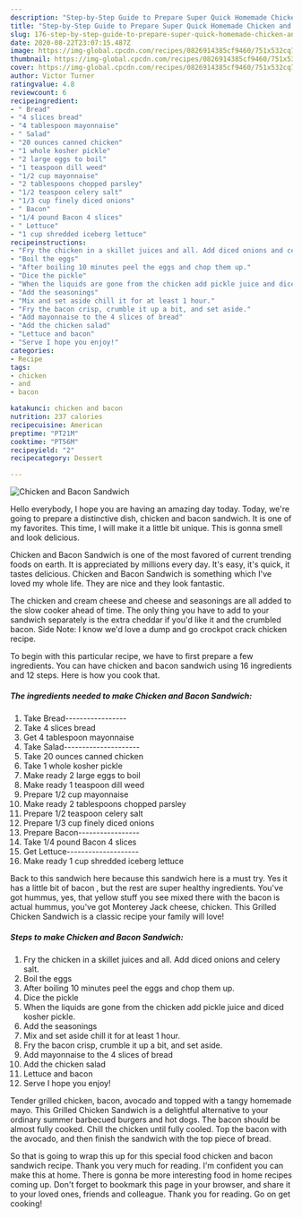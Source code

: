 ```yaml
---
description: "Step-by-Step Guide to Prepare Super Quick Homemade Chicken and Bacon Sandwich"
title: "Step-by-Step Guide to Prepare Super Quick Homemade Chicken and Bacon Sandwich"
slug: 176-step-by-step-guide-to-prepare-super-quick-homemade-chicken-and-bacon-sandwich
date: 2020-08-22T23:07:15.487Z
image: https://img-global.cpcdn.com/recipes/0826914385cf9460/751x532cq70/chicken-and-bacon-sandwich-recipe-main-photo.jpg
thumbnail: https://img-global.cpcdn.com/recipes/0826914385cf9460/751x532cq70/chicken-and-bacon-sandwich-recipe-main-photo.jpg
cover: https://img-global.cpcdn.com/recipes/0826914385cf9460/751x532cq70/chicken-and-bacon-sandwich-recipe-main-photo.jpg
author: Victor Turner
ratingvalue: 4.8
reviewcount: 6
recipeingredient:
- " Bread"
- "4 slices bread"
- "4 tablespoon mayonnaise"
- " Salad"
- "20 ounces canned chicken"
- "1 whole kosher pickle"
- "2 large eggs to boil"
- "1 teaspoon dill weed"
- "1/2 cup mayonnaise"
- "2 tablespoons chopped parsley"
- "1/2 teaspoon celery salt"
- "1/3 cup finely diced onions"
- " Bacon"
- "1/4 pound Bacon 4 slices"
- " Lettuce"
- "1 cup shredded iceberg lettuce"
recipeinstructions:
- "Fry the chicken in a skillet juices and all. Add diced onions and celery salt."
- "Boil the eggs"
- "After boiling 10 minutes peel the eggs and chop them up."
- "Dice the pickle"
- "When the liquids are gone from the chicken add pickle juice and diced kosher pickle."
- "Add the seasonings"
- "Mix and set aside chill it for at least 1 hour."
- "Fry the bacon crisp, crumble it up a bit, and set aside."
- "Add mayonnaise to the 4 slices of bread"
- "Add the chicken salad"
- "Lettuce and bacon"
- "Serve I hope you enjoy!"
categories:
- Recipe
tags:
- chicken
- and
- bacon

katakunci: chicken and bacon 
nutrition: 237 calories
recipecuisine: American
preptime: "PT21M"
cooktime: "PT56M"
recipeyield: "2"
recipecategory: Dessert

---
```



![Chicken and Bacon Sandwich](https://img-global.cpcdn.com/recipes/0826914385cf9460/751x532cq70/chicken-and-bacon-sandwich-recipe-main-photo.jpg)

Hello everybody, I hope you are having an amazing day today. Today, we're going to prepare a distinctive dish, chicken and bacon sandwich. It is one of my favorites. This time, I will make it a little bit unique. This is gonna smell and look delicious.

Chicken and Bacon Sandwich is one of the most favored of current trending foods on earth. It is appreciated by millions every day. It's easy, it's quick, it tastes delicious. Chicken and Bacon Sandwich is something which I've loved my whole life. They are nice and they look fantastic.

The chicken and cream cheese and cheese and seasonings are all added to the slow cooker ahead of time. The only thing you have to add to your sandwich separately is the extra cheddar if you&#39;d like it and the crumbled bacon. Side Note: I know we&#39;d love a dump and go crockpot crack chicken recipe.


To begin with this particular recipe, we have to first prepare a few ingredients. You can have chicken and bacon sandwich using 16 ingredients and 12 steps. Here is how you cook that.

<!--inarticleads1-->

##### The ingredients needed to make Chicken and Bacon Sandwich:

1. Take  Bread-----------------
1. Take 4 slices bread
1. Get 4 tablespoon mayonnaise
1. Take  Salad---------------------
1. Take 20 ounces canned chicken
1. Take 1 whole kosher pickle
1. Make ready 2 large eggs to boil
1. Make ready 1 teaspoon dill weed
1. Prepare 1/2 cup mayonnaise
1. Make ready 2 tablespoons chopped parsley
1. Prepare 1/2 teaspoon celery salt
1. Prepare 1/3 cup finely diced onions
1. Prepare  Bacon-----------------
1. Take 1/4 pound Bacon 4 slices
1. Get  Lettuce--------------------
1. Make ready 1 cup shredded iceberg lettuce


Back to this sandwich here because this sandwich here is a must try. Yes it has a little bit of bacon , but the rest are super healthy ingredients. You&#39;ve got hummus, yes, that yellow stuff you see mixed there with the bacon is actual hummus, you&#39;ve got Monterey Jack cheese, chicken. This Grilled Chicken Sandwich is a classic recipe your family will love! 

<!--inarticleads2-->

##### Steps to make Chicken and Bacon Sandwich:

1. Fry the chicken in a skillet juices and all. Add diced onions and celery salt.
1. Boil the eggs
1. After boiling 10 minutes peel the eggs and chop them up.
1. Dice the pickle
1. When the liquids are gone from the chicken add pickle juice and diced kosher pickle.
1. Add the seasonings
1. Mix and set aside chill it for at least 1 hour.
1. Fry the bacon crisp, crumble it up a bit, and set aside.
1. Add mayonnaise to the 4 slices of bread
1. Add the chicken salad
1. Lettuce and bacon
1. Serve I hope you enjoy!


Tender grilled chicken, bacon, avocado and topped with a tangy homemade mayo. This Grilled Chicken Sandwich is a delightful alternative to your ordinary summer barbecued burgers and hot dogs. The bacon should be almost fully cooked. Chill the chicken until fully cooled. Top the bacon with the avocado, and then finish the sandwich with the top piece of bread. 

So that is going to wrap this up for this special food chicken and bacon sandwich recipe. Thank you very much for reading. I'm confident you can make this at home. There is gonna be more interesting food in home recipes coming up. Don't forget to bookmark this page in your browser, and share it to your loved ones, friends and colleague. Thank you for reading. Go on get cooking!
